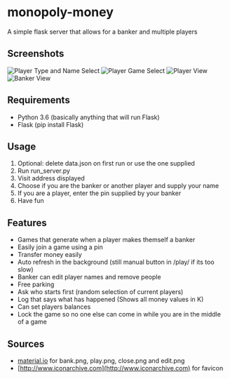 # monopoly-money
A simple flask server that allows for a banker and multiple players

## Screenshots
![Player Type and Name Select](http://i.imgur.com/0zerq2pm.png "Player Type and Name Select")
![Player Game Select](http://i.imgur.com/LYiuJWym.png "Player Game Select")
![Player View](http://i.imgur.com/ECPmDU3m.png "Player View")
![Banker View](http://i.imgur.com/h1cJ5X2m.png "Banker View")

## Requirements
* Python 3.6 (basically anything that will run Flask)
* Flask (pip install Flask)

## Usage
1. Optional: delete data.json on first run or use the one supplied
2. Run run_server.py
3. Visit address displayed
4. Choose if you are the banker or another player and supply your name
5. If you are a player, enter the pin supplied by your banker
6. Have fun

## Features
* Games that generate when a player makes themself a banker
* Easily join a game using a pin
* Transfer money easily
* Auto refresh in the background (still manual button in /play/ if its too slow)
* Banker can edit player names and remove people
* Free parking
* Ask who starts first (random selection of current players)
* Log that says what has happened (Shows all money values in K)
* Can set players balances
* Lock the game so no one else can come in while you are in the middle of a game

## Sources
* [material.io](material.io) for bank.png, play.png, close.png and edit.png
* [http://www.iconarchive.com](http://www.iconarchive.com) for favicon
